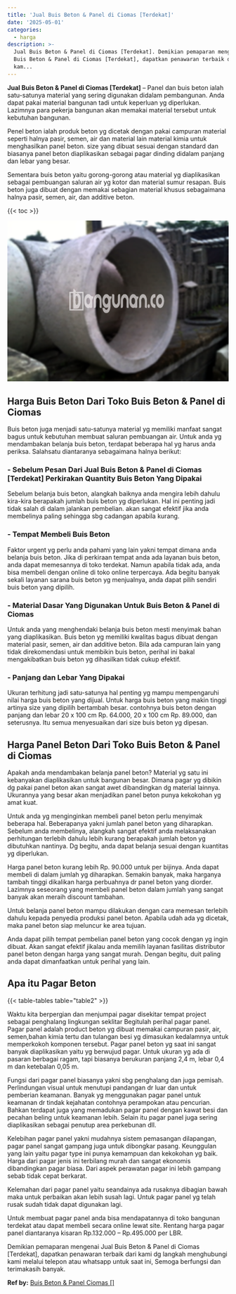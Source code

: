 ```yaml
---
title: 'Jual Buis Beton & Panel di Ciomas [Terdekat]'
date: '2025-05-01'
categories:
  - harga
description: >-
  Jual Buis Beton & Panel di Ciomas [Terdekat]. Demikian pemaparan mengenai Jual
  Buis Beton & Panel di Ciomas [Terdekat], dapatkan penawaran terbaik dari
  kam...
---
```


**Jual Buis Beton & Panel di Ciomas \[Terdekat\]** – Panel dan buis beton ialah satu-satunya material yang sering digunakan didalam pembangunan. Anda dapat pakai material bangunan tadi untuk keperluan yg diperlukan. Lazimnya para pekerja bangunan akan memakai material tersebut untuk kebutuhan bangunan.

Penel beton ialah produk beton yg dicetak dengan pakai campuran material seperti halnya pasir, semen, air dan material lain material kimia untuk menghasilkan panel beton. size yang dibuat sesuai dengan standard dan biasanya panel beton diaplikasikan sebagai pagar dinding didalam panjang dan lebar yang besar.

Sementara buis beton yaitu gorong-gorong atau material yg diaplikasikan sebagai pembuangan saluran air yg kotor dan material sumur resapan. Buis beton juga dibuat dengan memakai sebagian material khusus sebagaimana halnya pasir, semen, air, dan additive beton.

{{< toc >}}

![Jual Buis Beton & Panel di Ciomas [Terdekat]](/images/jual-panel-buis-beton-murah-05.png)

## Harga Buis Beton Dari Toko Buis Beton & Panel di Ciomas

Buis beton juga menjadi satu-satunya material yg memiliki manfaat sangat bagus untuk kebutuhan membuat saluran pembuangan air. Untuk anda yg mendambakan belanja buis beton, terdapat beberapa hal yg harus anda periksa. Salahsatu diantaranya sebagaimana halnya berikut:

### \- Sebelum Pesan Dari Jual Buis Beton & Panel di Ciomas \[Terdekat\] Perkirakan Quantity Buis Beton Yang Dipakai

Sebelum belanja buis beton, alangkah baiknya anda mengira lebih dahulu kira-kira berapakah jumlah buis beton yg diperlukan. Hal ini penting jadi tidak salah di dalam jalankan pembelian. akan sangat efektif jika anda membelinya paling sehingga sbg cadangan apabila kurang.

### \- Tempat Membeli Buis Beton

Faktor urgent yg perlu anda pahami yang lain yakni tempat dimana anda belanja buis beton. Jika di perkiraan tempat anda ada layanan buis beton, anda dapat memesannya di toko terdekat. Namun apabila tidak ada, anda bisa membeli dengan online di toko online terpercaya. Ada begitu banyak sekali layanan sarana buis beton yg menjualnya, anda dapat pilih sendiri buis beton yang dipilih.

### \- Material Dasar Yang Digunakan Untuk Buis Beton & Panel di Ciomas

Untuk anda yang menghendaki belanja buis beton mesti menyimak bahan yang diaplikasikan. Buis beton yg memiliki kwalitas bagus dibuat dengan material pasir, semen, air dan additive beton. Bila ada campuran lain yang tidak direkomendasi untuk membikin buis beton, perihal ini bakal mengakibatkan buis beton yg dihasilkan tidak cukup efektif.

### \- Panjang dan Lebar Yang Dipakai

Ukuran terhitung jadi satu-satunya hal penting yg mampu mempengaruhi nilai harga buis beton yang dijual. Untuk harga buis beton yang makin tinggi artinya size yang dipilih bertambah besar. contohnya buis beton dengan panjang dan lebar 20 x 100 cm Rp. 64.000, 20 x 100 cm Rp. 89.000, dan seterusnya. Itu semua menyesuaikan dari size buis beton yg dipesan.

## Harga Panel Beton Dari Toko Buis Beton & Panel di Ciomas

Apakah anda mendambakan belanja panel beton? Material yg satu ini kebanyakan diaplikasikan untuk bangunan besar. Dimana pagar yg dibikin dg pakai panel beton akan sangat awet dibandingkan dg material lainnya. Ukurannya yang besar akan menjadikan panel beton punya kekokohan yg amat kuat.

Untuk anda yg menginginkan membeli panel beton perlu menyimak beberapa hal. Beberapanya yakni jumlah panel beton yang diharapkan. Sebelum anda membelinya, alangkah sangat efektif anda melaksanakan perhitungan terlebih dahulu lebih kurang berapakah jumlah beton yg dibutuhkan nantinya. Dg begitu, anda dapat belanja sesuai dengan kuantitas yg diperlukan.

Harga panel beton kurang lebih Rp. 90.000 untuk per bijinya. Anda dapat membeli di dalam jumlah yg diharapkan. Semakin banyak, maka harganya tambah tinggi dikalikan harga perbuahnya dr panel beton yang diorder. Lazimnya seseorang yang membeli panel beton dalam jumlah yang sangat banyak akan meraih discount tambahan.

Untuk belanja panel beton mampu dilakukan dengan cara memesan terlebih dahulu kepada penyedia produksi panel beton. Apabila udah ada yg dicetak, maka panel beton siap meluncur ke area tujuan.

Anda dapat pilih tempat pembelian panel beton yang cocok dengan yg ingin dibuat. Akan sangat efektif jikalau anda memilih layanan fasilitas distributor panel beton dengan harga yang sangat murah. Dengan begitu, duit paling anda dapat dimanfaatkan untuk perihal yang lain.

## Apa itu Pagar Beton

{{< table-tables table="table2" >}}

Waktu kita berpergian dan menjumpai pagar disekitar tempat project sebagai penghalang lingkungan seklitar Begitulah perihal pagar panel. Pagar panel adalah product beton yg dibuat memakai campuran pasir, air, semen,bahan kimia tertu dan tulangan besi yg dimasukan kedalamnya untuk memperkokoh komponen tersebut. Pagar panel beton yg saat ini sangat banyak diaplikasikan yaitu yg berwujud pagar. Untuk ukuran yg ada di pasaran berbagai ragam, tapi biasanya berukuran panjang 2,4 m, lebar 0,4 m dan ketebalan 0,05 m.

Fungsi dari pagar panel biasanya yakni sbg penghalang dan juga pemisah. Perlindungan visual untuk menutupi pandangan dr luar dan untuk pemberian keamanan. Banyak yg menggunakan pagar panel untuk keamanan dr tindak kejahatan contohnya perampokan atau pencurian. Bahkan terdapat juga yang memadukan pagar panel dengan kawat besi dan pecahan beling untuk keamanan lebih. Selain itu pagar panel juga sering diaplikasikan sebagai penutup area perkebunan dll.

Kelebihan pagar panel yakni mudahnya sistem pemasangan dilapangan, pagar panel sangat gampang juga untuk dibongkar pasang. Keunggulan yang lain yaitu pagar type ini punya kemampuan dan kekokohan yg baik. Harga dari pagar jenis ini terbilang murah dan sangat ekonomis dibandingkan pagar biasa. Dari aspek perawatan pagar ini lebih gampang sebab tidak cepat berkarat.

Kelemahan dari pagar panel yaitu seandainya ada rusaknya dibagian bawah maka untuk perbaikan akan lebih susah lagi. Untuk pagar panel yg telah rusak sudah tidak dapat digunakan lagi.

Untuk membuat pagar panel anda bisa mendapatannya di toko bangunan terdekat atau dapat membeli secara online lewat site. Rentang harga pagar panel diantaranya kisaran Rp.132.000 – Rp.495.000 per LBR.

Demikian pemaparan mengenai Jual Buis Beton & Panel di Ciomas \[Terdekat\], dapatkan penawaran terbaik dari kami dg langkah menghubungi kami melalui telepon atau whatsapp untuk saat ini, Semoga berfungsi dan terimakasih banyak.

**Ref by:** [Buis Beton & Panel Ciomas []](https://id.wikipedia.org/wiki/Buis)
